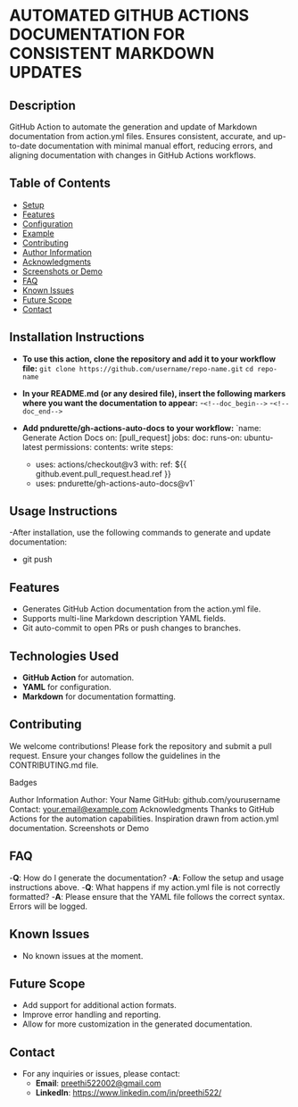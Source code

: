 # AUTOMATED GITHUB ACTIONS DOCUMENTATION FOR CONSISTENT MARKDOWN UPDATES

## Description
GitHub Action to automate the generation and update of Markdown documentation from action.yml files. Ensures consistent, accurate, and up-to-date documentation with minimal manual effort, reducing errors, and aligning documentation with changes in GitHub Actions workflows.

## Table of Contents
- [Setup](#setup)
- [Features](#features)
- [Configuration](#configuration)
- [Example](#example)
- [Contributing](#contributing)
- [Author Information](#author-information)
- [Acknowledgments](#acknowledgments)
- [Screenshots or Demo](#screenshots-or-demo)
- [FAQ](#faq)
- [Known Issues](#known-issues)
- [Future Scope](#future-scope)
- [Contact](#contact)

## Installation Instructions
- **To use this action, clone the repository and add it to your workflow file:**
    ```git clone https://github.com/username/repo-name.git```
    ```cd repo-name```
     
- **In your README.md (or any desired file), insert the following markers where you want the documentation to appear:**
  -`<!--doc_begin-->`
  -`<!--doc_end-->`
     
- **Add pndurette/gh-actions-auto-docs to your workflow:**
`name: Generate Action Docs
on: [pull_request]
jobs:
  doc:
    runs-on: ubuntu-latest
    permissions:
      contents: write
    steps:
    - uses: actions/checkout@v3
      with:
        ref: ${{ github.event.pull_request.head.ref }}
    - uses: pndurette/gh-actions-auto-docs@v1`
    
## Usage Instructions
-After installation, use the following commands to generate and update documentation:
  - git push

## Features
- Generates GitHub Action documentation from the action.yml file.
- Supports multi-line Markdown description YAML fields.
- Git auto-commit to open PRs or push changes to branches.

## Technologies Used
- **GitHub Action** for automation.
- **YAML** for configuration.
- **Markdown** for documentation formatting.
  
## Contributing
We welcome contributions! Please fork the repository and submit a pull request. Ensure your changes follow the guidelines in the CONTRIBUTING.md file.


Badges

Author Information
Author: Your Name
GitHub: github.com/yourusername
Contact: your.email@example.com
Acknowledgments
Thanks to GitHub Actions for the automation capabilities.
Inspiration drawn from action.yml documentation.
Screenshots or Demo

## FAQ
-**Q**: How do I generate the documentation?
-**A**: Follow the setup and usage instructions above.
-**Q**: What happens if my action.yml file is not correctly formatted?
-**A**: Please ensure that the YAML file follows the correct syntax. Errors will be logged.

## Known Issues
- No known issues at the moment.
  
## Future Scope
- Add support for additional action formats.
- Improve error handling and reporting.
- Allow for more customization in the generated documentation.

## Contact
- For any inquiries or issues, please contact:
   - **Email**: preethi522002@gmail.com
   - **LinkedIn**: https://www.linkedin.com/in/preethi522/
